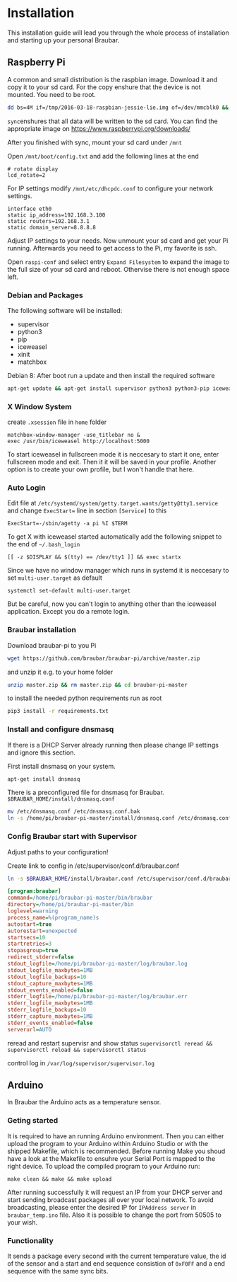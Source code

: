 # Installation

This installation guide will lead you through the whole process of installation and starting up your personal Braubar.

## Raspberry Pi 

A common and small distribution is the raspbian image. Download it and copy it to your sd card. For the copy enshure that the device is not mounted. You need to be root.

```bash
dd bs=4M if=/tmp/2016-03-18-raspbian-jessie-lie.img of=/dev/mmcblk0 && sync
```

`sync`enshures that all data will be written to the sd card. 
You can find the appropriate image on <https://www.raspberrypi.org/downloads/>

After you finished with sync, mount your sd card under `/mnt` 

Open `/mnt/boot/config.txt` and add the following lines at the end

```
# rotate display
lcd_rotate=2
```

For IP settings modify `/mnt/etc/dhcpdc.conf` to configure your network settings.

```
interface eth0
static ip_address=192.168.3.100
static routers=192.168.3.1
static domain_server=8.8.8.8
```

Adjust IP settings to your needs. Now unmount your sd card and get your Pi running. Afterwards you need to get access to the Pi, my favorite is ssh.

Open `raspi-conf` and select entry `Expand Filesystem` to expand the image to the full size of your sd card and reboot. Othervise there is not enough space left. 

### Debian and Packages
The following software will be installed:

- supervisor
- python3
- pip
- iceweasel
- xinit
- matchbox

Debian 8:
After boot run a update and then install the required software

```bash
apt-get update && apt-get install supervisor python3 python3-pip iceweasel xinit matchbox
```

### X Window System 

create `.xsession` file in `home` folder

```
matchbox-window-manager -use_titlebar no &
exec /usr/bin/iceweasel http://localhost:5000
```

To start iceweasel in fullscreen mode it is neccesary to start it one, enter fullscreen mode and exit. Then it it will be saved in your profile. Another option is to create your own profile, but I won't handle that here.

### Auto Login

Edit file at `/etc/systemd/system/getty.target.wants/getty@tty1.service` and change `ExecStart=` line in section `[Service]` to this

```
ExecStart=-/sbin/agetty -a pi %I $TERM
```

To get X with iceweasel started automatically add the following snippet to the end of `~/.bash_login`

```
[[ -z $DISPLAY && $(tty) == /dev/tty1 ]] && exec startx
```

Since we have no window manager which runs in systemd it is neccesary to set `multi-user.target` as default

```
systemctl set-default multi-user.target
```

But be careful, now you can't login to anything other than the iceweasel application. Except you do a remote login. 

### Braubar installation

Download braubar-pi to you Pi 

```bash
wget https://github.com/braubar/braubar-pi/archive/master.zip
```

and unzip it e.g. to your home folder 

```bash
unzip master.zip && rm master.zip && cd braubar-pi-master
```

to install the needed python requirements run as root

```bash
pip3 install -r requirements.txt
```

### Install and configure dnsmasq

If there is a DHCP Server already running then please change IP settings and ignore this section.

First install dnsmasq on your system. 

```bash
apt-get install dnsmasq
```

There is a preconfigured file for dnsmasq for Braubar. `$BRAUBAR_HOME/install/dnsmasq.conf`

```bash 
mv /etc/dnsmasq.conf /etc/dnsmasq.conf.bak
ln -s /home/pi/braubar-pi-master/install/dnsmasq.conf /etc/dnsmasq.conf
```




### Config Braubar start with Supervisor

Adjust paths to your configuration!

Create link to config in /etc/supervisor/conf.d/braubar.conf

```bash
ln -s $BRAUBAR_HOME/install/braubar.conf /etc/supervisor/conf.d/braubar.conf
```

```ini
[program:braubar]
command=/home/pi/braubar-pi-master/bin/braubar
directory=/home/pi/braubar-pi-master/bin
loglevel=warning
process_name=%(program_name)s
autostart=true
autorestart=unexpected
startsecs=10
startretries=3
stopasgroup=true
redirect_stderr=false
stdout_logfile=/home/pi/braubar-pi-master/log/braubar.log
stdout_logfile_maxbytes=1MB
stdout_logfile_backups=10
stdout_capture_maxbytes=1MB
stdout_events_enabled=false
stderr_logfile=/home/pi/braubar-pi-master/log/braubar.err
stderr_logfile_maxbytes=1MB
stderr_logfile_backups=10
stderr_capture_maxbytes=1MB
stderr_events_enabled=false
serverurl=AUTO
```

reread and restart supervisr and show status
`supervisorctl reread && supervisorctl reload && supervisorctl status`

control log in `/var/log/supervisor/supervisor.log`


## Arduino 
In Braubar the Arduino acts as a temperature sensor. 

### Geting started

It is required to have an running Arduino environment. Then you can either upload the program to your Arduino within Arduino Studio or with the shipped Makefile, which is recommended. 
Before running Make you shoud have a look at the Makefile to ensuhre your Serial Port is mapped to the right device. 
To upload the compiled program to your Arduino run:

```
make clean && make && make upload
```

After running successfully it will request an IP from your DHCP server and start sending broadcast packages all over your local network. To avoid broadcasting, please enter the desired IP for `IPAddress server` in `braubar_temp.ino` file.
Also it is possible to change the port from 50505 to  your wish. 

### Functionality

It sends a package every second with the current temperature value, the id of the sensor and a start and end sequence consistion of `0xF0FF` and a end sequence with the same sync bits. 


